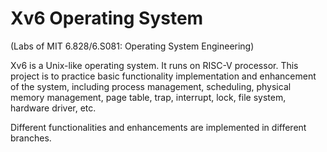 # Xv6 Operating System

(Labs of MIT 6.828/6.S081: Operating System Engineering)

Xv6 is a Unix-like operating system. It runs on RISC-V processor. This project is to practice basic functionality implementation and enhancement of the system, including process management, scheduling, physical memory management, page table, trap, interrupt, lock, file system, hardware driver, etc.


Different functionalities and enhancements are implemented in different branches.
